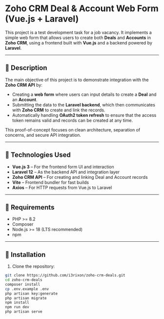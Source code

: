 # Zoho CRM Deal & Account Web Form (Vue.js + Laravel)

This project is a test development task for a job vacancy. It implements a simple web form that allows users to create both **Deals** and **Accounts** in **Zoho CRM**, using a frontend built with **Vue.js** and a backend powered by **Laravel**.

---

## 📝 Description

The main objective of this project is to demonstrate integration with the **Zoho CRM API** by:

- Creating a **web form** where users can input details to create a **Deal** and an **Account**.
- Submitting the data to the **Laravel backend**, which then communicates with **Zoho CRM** to create and link the records.
- Automatically handling **OAuth2 token refresh** to ensure that the access token remains valid and records can be created at any time.

This proof-of-concept focuses on clean architecture, separation of concerns, and secure API integration.

---

## 🔧 Technologies Used

- **Vue.js 3** – For the frontend form UI and interaction
- **Laravel 12** – As the backend API and integration layer
- **Zoho CRM API** – For creating and linking Deal and Account records
- **Vite** – Frontend bundler for fast builds
- **Axios** – For HTTP requests from Vue.js to Laravel



---

## 🔧 Requirements

- PHP >= 8.2
- Composer
- Node.js >= 18 (LTS recommended)
- npm

---

## 🚀 Installation

1. Clone the repository:

```bash
git clone https://github.com/i3rixon/zoho-crm-deals.git
cd zoho-crm-deals
composer install
cp .env.example .env
php artisan key:generate
php artisan migrate
npm install
npm run dev
php artisan serve